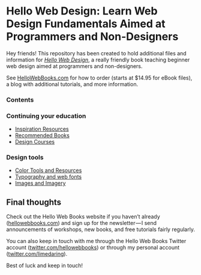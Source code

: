 # Hello Web Design: Learn Web Design Fundamentals Aimed at Programmers and Non-Designers 

Hey friends! This repository has been created to hold additional files and
information for *[Hello Web Design](https://hellowebbooks.com/learn-design)*, a
really friendly book teaching beginner web design aimed at programmers and
non-designers.

See [HelloWebBooks.com](http://hellowebbooks.com) for how to order (starts at $14.95
for eBook files), a blog with additional tutorials, and more information.

### Contents

### Continuing your education

* [Inspiration
Resources](https://github.com/hellowebbooks/hellowebdesign/tree/master/inspiration)
* [Recommended
Books](https://github.com/hellowebbooks/hellowebdesign/tree/master/books)
* [Design
Courses](https://github.com/hellowebbooks/hellowebdesign/tree/master/design-courses)

### Design tools

* [Color Tools and
Resources](https://github.com/hellowebbooks/hellowebdesign/tree/master/color-tools)
* [Typography and web
fonts](https://github.com/hellowebbooks/hellowebdesign/tree/master/type-tools)
* [Images and
Imagery]((https://github.com/hellowebbooks/hellowebdesign/tree/master/image-tools))

## Final thoughts

Check out the Hello Web Books website if you haven’t already
([hellowebbooks.com](http://hellowebbooks.com)) and sign up for the newsletter — I send announcements of workshops, new books, and free tutorials fairly regularly.

You can also keep in touch with me through the Hello Web Books Twitter account
([twitter.com/hellowebbooks](http://twitter.com/hellowebbooks)) or
through my personal account
([twitter.com/limedaring](http://twitter.com/limedaring)).

Best of luck and keep in touch!
